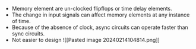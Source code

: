 - Memory element are un-clocked flipflops or time delay elements.
- The change in input signals can affect memory elements at any instance of time. 
- Because of the absence of clock, async circuits can operate faster than sync circuits.
- Not easier to design
![[Pasted image 20240214104814.png]] 